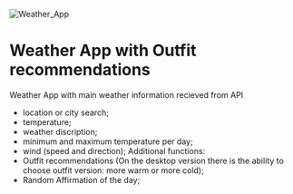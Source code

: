 ![Weather_App](https://github.com/Lightlana888/Weather-App/assets/134335475/92b33c7b-a104-4cf7-abb4-a35a8e3838b0)



# Weather App with Outfit recommendations

Weather App with main weather information recieved from API
- location or city search;
- temperature;
- weather discription;
- minimum and maximum temperature per day;
- wind (speed and direction);
  Additional functions:
- Outfit recommendations (On the desktop version there is the ability to choose outfit version: more warm or more cold);
- Random Affirmation of the day;
